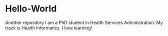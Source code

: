# Hello-World
Another repository
I am a PhD student in Health Services Administration. My track is Health Informatics. I love learning!
